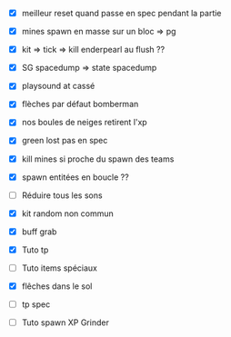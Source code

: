 
- [x] meilleur reset quand passe en spec pendant la partie
- [x] mines spawn en masse sur un bloc => pg
- [x] kit => tick => kill enderpearl au flush ??
- [x] SG spacedump => state spacedump
- [x] playsound at cassé
- [x] flèches par défaut bomberman
- [x] nos boules de neiges retirent l'xp
- [x] green lost pas en spec
- [x] kill mines si proche du spawn des teams
- [x] spawn entitées en boucle ??
- [ ] Réduire tous les sons
- [x] kit random non commun
- [x] buff grab
- [x] Tuto tp
- [ ] Tuto items spéciaux
- [x] flêches dans le sol
- [ ] tp spec
- [ ] Tuto spawn XP Grinder

